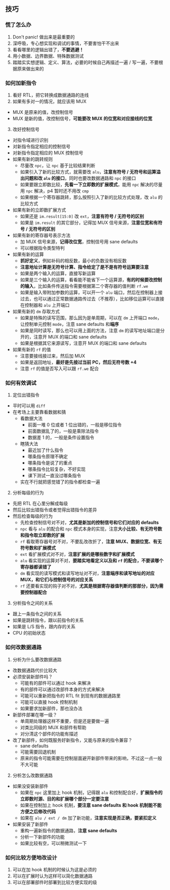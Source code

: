 ## 技巧

### 慌了怎么办

1. Don't panic! 做出来是最重要的
2. 深呼吸，专心想实现和调试的事情，不要害怕干不出来
3. 看看哪里的逻辑出错了，**不要逃避！**
4. 用小数据、边界数据、特殊数据测试
5. 踏踏实实想逻辑、定义、算法，必要的时候自己再描述一遍 / 写一遍，不要根据原来做出来的

### 如何加新指令

1. 看好 RTL，把它转换成数据通路的连线
2. 如果有多对一的情况，就应该用 MUX
  * MUX 是原来的值，改控制信号
  * MUX 是新的值，改控制信号，**可能要改 MUX 的位宽和对应接线的位宽**
3. 改好控制信号
  * 对指令域进行识别
  * 对新指令指定相应的控制信号
  * 对新指令指定相应的 MUX 控制信号
  * 如果有新的跳转规则
    * 尽量改 `npc`，让 `npc` 基于比较结果判断
    * 如果引入了新的比较方式，就需要改 `alu`，**注意有符号 / 无符号和运算溢出问题和改 `alu` 的接口**，同时也要改数据通路和 `npc` 的接口
    * 如果要跟立即数比较，**先看一下立即数的扩展模式**，能用 `npc` 解决的尽量用 `npc` 解决，p4 暂时还不用改 `cmp`
    * 如果根据一个寄存器跳转，那么按照引入了新的比较方式处理，改 `alu` 的比较方式
  * 如果有新的立即数扩展方式
    * 如果还是 `im.result[15:0]` 改 `ext`，**注意有符号 / 无符号的区别**
    * 如果是 `im.result` 的其它部分，记得加 MUX 信号来源，**注意位宽和有符号 / 无符号的区别**
  * 如果有新的寄存器号表示方法
    * 加 MUX 信号来源，**记得改位宽**，控制信号用 sane defaults    
    * 可以根据指令类型特判
  * 如果有新的运算
    * **抓好定义**，例如补码的相反数，最小的负数没有相反数
    * **注意地址计算是无符号计算、指令给定了是不是有符号运算要注意**
    * 如果是两个输入的运算，直接写新运算
    * 如果是三个输入的运算，看看能不能省下一个运算源，**有的时候要改控制的输入**，比如条件传送指令需要根据第二个寄存器的值判断 `rf.we`
    * 如果是输入带附加参数的运算，可以开一个 `alu` 端口，然后在控制器上接过去，也可以通过正常数据通路传过去（不推荐），比如移位运算可以直接在控制器和 `alu` 上开端口
  * 如果有新的 `dm` 存取方式
    * 如果是特殊的读写范围，那么因为是单周期，可以在 `dm` 上开端口 `mode`，让控制单元控制 `mode`，注意 sane defaults 和**端序**
    * 如果是同时读写，那么也可以用上面的方法，注意 `dm` 的读写地址端口是分开的，注意开 MUX 的端口和 sane defaults
    * 如果是根据其它来源读写，注意开 MUX 的端口和 sane defaults
  * 如果有新的 `rf` 的值
    * 注意要接线接过来，然后加 MUX
    * 如果是返回地址，**最好是先接过当前 PC，然后无符号数 +4**
    * 注意 `rf` 的值是否写入可以跟 `rf.we` 配合

### 如何有效调试

1. 定位出错指令
  * 平时可以用 `diff`
  * 在考场上主要靠看数据和猜
    * 看数据大法
      * 前面一堆 0 位或者 1 位出错的，一般是移位指令
      * 前面数据乱了的，一般是乘除法指令
      * 数据差 1 的，一般是条件设置指令
    * 瞎猜大法
      * 最近加了什么指令
      * 哪条指令原理不确定
      * 哪条指令是说了的重点
      * 哪条指令比较复杂，不好实现
      * 课下测试一直没过哪条指令
    * 实在不行就把感觉错了的指令都检查一遍
2. 分析每级的行为
  * 先把 RTL 在心里分解成每级
  * 然后比较出错指令或者觉得出错指令的差异
  * 然后检查每级的行为
    * 先检查控制信号对不对，**尤其是新加的控制信号和它们对应的 defaults**
    * `npc` 看与 `alu` 的配合和 `npc` 模式本身的实现，注意**大小比较、有无符号数和指令取立即数的扩展**
    * `rf` 看取寄存器号对不对，不要乱改改折了，**注意 MUX、数据位宽、有无符号数和扩展模式**
    * `ext` 看扩展模式对不对，**注意扩展的是哪些数字和扩展模式**
    * `alu` 看实现的运算对不对，**要踏实地看定义以及和 `rf` 的配合，不要读哪个寄存器都读错了**
    * `dm` 看实现的读写模式和读写地址对不对，**注意端序和读写地址的对应 MUX，和它们与控制信号的对应关系**
    * `rf` 还要看实现的钩子对不对，**尤其是根据寄存器值判断的那部分，因为需要控制器配合**
3. 分析指令之间的关系
  * 跟上一条指令之间的关系
  * 如果是跳转指令，跟以前指令的关系
  * 如果是 L/S 指令，跟内存的关系
  * CPU 的初始状态

### 如何改数据通路

1. 分析为什么要改数据通路
  * 改数据通路代价比较大
  * 必须安装新部件吗？
    * 可能有的部件可以通过 hook 来解决
    * 有的部件可以通过改部件本身的方式来解决
    * 可能可以重新把指令的 RTL fit 到现有的数据通路里
    * 可能可以直接 hook 控制机制
    * 如果要求加新部件，那也没办法
  * 新部件部署在哪一级？
    * 单周期处理器这样不重要，但是还是要做一遍
    * 对类比同级的 MUX 和部件有帮助
    * 对分清这个部件的功能有描述
  * 改了新部件，如何既服务好新指令，又能与原来的指令兼容？
    * sane defaults
    * 可能需要回退机制
    * 原来的指令可能需要在控制层面避开新部件带来的影响，不过这一点一般不大可能
2. 分析怎么改数据通路
  * 如果没安装新部件
    * 如果在 `npc` 这里加上 hook 机制，记得跟 `alu` 和控制配合好，**扩展指令的立即数时源、目的和扩展哪个部分一定要注意**
    * 如果在控制加上 hook 机制，**要注意 sane defaults 和 hook 机制能不能方便之后修改代码**
    * 如果在 `alu / ext / dm` 加了新功能，**注意实现是否正确，要紧扣定义**
  * 如果安装了新部件
    * 重构一遍新指令的数据通路，**注意 sane defaults**
    * 分析一下新部件的功能
    * 如果比较有空，可以稍微测试一下

### 如何比较方便地改设计

1. 可以在加 hook 机制的时候认为这是必须的
2. 可以在扩展时认为这样可以简化数据通路
3. 可以在部署部件时部署到比较方便实现的级

